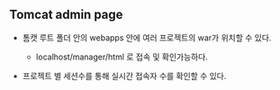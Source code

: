 ## Tomcat admin page

* 톰캣 루트 폴더 안의 webapps 안에 여러 프로젝트의 war가 위치할 수 있다.
  * localhost/manager/html 로 접속 및 확인가능하다.

* 프로젝트 별 세션수를 통해 실시간 접속자 수를 확인할 수 있다.
